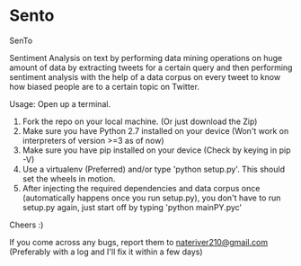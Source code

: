 # Sento
SenTo

Sentiment Analysis on text by performing data mining operations on huge amount of data by extracting tweets for a certain query and then performing sentiment analysis with the help of a data corpus on every tweet to know how biased people are to a certain topic on Twitter.

Usage:
Open up a terminal.
1) Fork the repo on your local machine. (Or just download the Zip)
2) Make sure you have Python 2.7 installed on your device (Won't work on interpreters of version >=3 as of now)
3) Make sure you have pip installed on your device (Check by keying in pip -V)
4) Use a virtualenv (Preferred) and/or type 'python setup.py'. This should set the wheels in motion.
5) After injecting the required dependencies and data corpus once (automatically happens once you run setup.py), you don't have to run setup.py again, just start off by typing 'python mainPY.pyc'

Cheers :)

If you come across any bugs, report them to nateriver210@gmail.com (Preferably with a log and I'll fix it within a few days)
